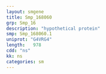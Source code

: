 ```yaml
---
layout: smgene
title: Smp_168060
grp: Smp_16
description: "hypothetical protein"
smp: Smp_168060.1
uniprot: "G4VRG4"
length:   978
cdd: "ns"
kk: ns
categories: sm
---
```

